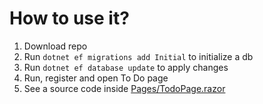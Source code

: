 # How to use it?
1. Download repo
2. Run `dotnet ef migrations add Initial` to initialize a db
3. Run `dotnet ef database update` to apply changes
4. Run, register and open To Do page
5. See a source code inside [Pages/TodoPage.razor](Pages/TodoPage.razor)
